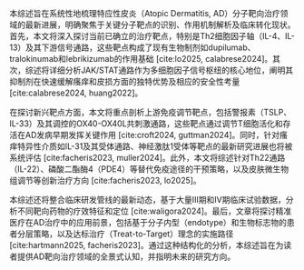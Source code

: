 本综述旨在系统性地梳理特应性皮炎（Atopic Dermatitis, AD）分子靶向治疗领域的最新进展，明确聚焦于关键分子靶点的识别、作用机制解析及临床转化现状。首先，本文将深入探讨当前已确立的治疗靶点，特别是Th2细胞因子轴（IL-4、IL-13）及其下游信号通路，这些靶点构成了现有生物制剂如dupilumab、tralokinumab和lebrikizumab的作用基础 [cite:lo2025, calabrese2024]。其次，综述将详细分析JAK/STAT通路作为多细胞因子信号枢纽的核心地位，阐明其抑制剂在快速缓解瘙痒和皮损方面的独特优势及相应的安全性考量 [cite:calabrese2024, huang2022]。

在探讨新兴靶点方面，本文将重点剖析上游免疫调节靶点，包括警报素（TSLP、IL-33）及其调控的OX40-OX40L共刺激通路，这些靶点通过调节T细胞活化和存活在AD发病早期发挥关键作用 [cite:croft2024, guttman2024]。同时，针对瘙痒特异性介质如IL-31及其受体通路、神经激肽1受体等靶点的最新研究进展也将被系统评估 [cite:facheris2023, muller2024]。此外，本文将综述针对Th22通路（IL-22）、磷酸二酯酶4（PDE4）等替代免疫途径的干预策略，以及皮肤微生物组调节等创新治疗方向 [cite:facheris2023, lo2025]。

本综述还将整合临床研发管线的最新动态，基于大量III期和IV期临床试验数据，分析不同靶向药物的疗效特征和定位 [cite:waligora2024]。最后，文章将探讨精准医疗在AD治疗中的应用前景，包括基于分子内型（endotype）和生物标志物的患者分层策略，以及达标治疗（Treat-to-Target）理念的实施路径 [cite:hartmann2025, facheris2023]。通过这种结构化的分析，本综述旨在为读者提供AD靶向治疗领域的全景式认知，并指明未来的研究方向。